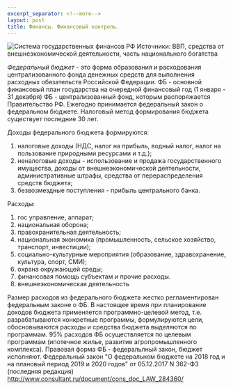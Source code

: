 ```yaml
---
excerpt_separator: <!--more-->
layout: post
title: Финансы. Финансовый контроль.
---
```

 
  
![Система государственных финансов РФ](https://ulmsklv.github.io/images/goverment-finances.png "Система государственных финансов РФ")
Источники: ВВП, средства от внешнеэкономической деятельности, часть национального богатства

*Федеральный бюджет* - это форма образования и расходования централизованного фонда денежных средств для выполнения расходных обязательств Российской Федерации. ФБ - основной финансовый план государства на очередной финансовый год (1 января - 31 декабря)
ФБ - централизованный фонд, которым распоряжается Правительство РФ. Ежегодно принимается федеральный закон о федеральном бюджете. Налоговый метод формирования бюджета существует последние 30 лет. 

Доходы федерального бюджета формируются: 
1) налоговые доходы (НДС, налог на прибыль, водный налог, налог на пользование природными ресурсами и т.д.); 
2) неналоговые доходы - использование и продажа государственного имущества, доходы от внешнеэкономической деятельности, административные штрафы, средства от перераспределения средств бюджета;
3) безвозмездные поступления - прибыль центрального банка.

Расходы:
1) гос управление, аппарат;
2) национальная оборона;
3) правохранительная деятельность;
4) национальная экономика (промышленность, сельское хозяйство, транспорт, инвестиции);
5) социально-культурные мероприятия (образование, здравохранение, культура, спорт, СМИ);
6) охрана окружающей среды;
7) финансовая помощь субъектам и прочие расходы.
8) внешнеэкономическая деятельность

Размер расходов из федерального бюджета жестко регламентирован федеральным законе о ФБ. 
В настоящее время при планирование доходов бюджета применяется программно-целевой метод, т.е. разрабатываются конкретные программы, формулируются цели, обосновываются расходы и средства бюджета выделяются по программам. 95% расходов ФБ осуществляется по целевым программам (ипотечное жилье, развитие агропромышленного комплекса). Правовая форма ФБ - федеральлный закон, бюджет исполняют.
Федеральный закон "О федеральном бюджете на 2018 год и на плановый период 2019 и 2020 годов" от 05.12.2017 N 362-ФЗ (последняя редакция) http://www.consultant.ru/document/cons_doc_LAW_284360/
